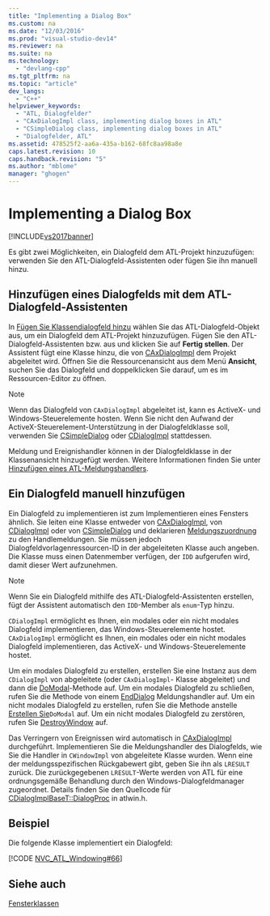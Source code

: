 ```yaml
---
title: "Implementing a Dialog Box"
ms.custom: na
ms.date: "12/03/2016"
ms.prod: "visual-studio-dev14"
ms.reviewer: na
ms.suite: na
ms.technology: 
  - "devlang-cpp"
ms.tgt_pltfrm: na
ms.topic: "article"
dev_langs: 
  - "C++"
helpviewer_keywords: 
  - "ATL, Dialogfelder"
  - "CAxDialogImpl class, implementing dialog boxes in ATL"
  - "CSimpleDialog class, implementing dialog boxes in ATL"
  - "Dialogfelder, ATL"
ms.assetid: 478525f2-aa6a-435a-b162-68fc8aa98a8e
caps.latest.revision: 10
caps.handback.revision: "5"
ms.author: "mblome"
manager: "ghogen"
---
```

# Implementing a Dialog Box
[!INCLUDE[vs2017banner](../assembler/inline/includes/vs2017banner.md)]

Es gibt zwei Möglichkeiten, ein Dialogfeld dem ATL\-Projekt hinzuzufügen: verwenden Sie den ATL\-Dialogfeld\-Assistenten oder fügen Sie ihn manuell hinzu.  
  
## Hinzufügen eines Dialogfelds mit dem ATL\-Dialogfeld\-Assistenten  
 In [Fügen Sie Klassendialogfeld hinzu](../ide/add-class-dialog-box.md) wählen Sie das ATL\-Dialogfeld\-Objekt aus, um ein Dialogfeld dem ATL\-Projekt hinzuzufügen.  Fügen Sie den ATL\-Dialogfeld\-Assistenten bzw. aus und klicken Sie auf **Fertig stellen**.  Der Assistent fügt eine Klasse hinzu, die von [CAxDialogImpl](../atl/reference/caxdialogimpl-class.md) dem Projekt abgeleitet wird.  Öffnen Sie die Ressourcenansicht aus dem Menü **Ansicht**, suchen Sie das Dialogfeld und doppelklicken Sie darauf, um es im Ressourcen\-Editor zu öffnen.  
  
> [!NOTE]
>  Wenn das Dialogfeld von `CAxDialogImpl` abgeleitet ist, kann es ActiveX\- und Windows\-Steuerelemente hosten.  Wenn Sie nicht den Aufwand der ActiveX\-Steuerelement\-Unterstützung in der Dialogfeldklasse soll, verwenden Sie [CSimpleDialog](../atl/reference/csimpledialog-class.md) oder [CDialogImpl](../atl/reference/cdialogimpl-class.md) stattdessen.  
  
 Meldung und Ereignishandler können in der Dialogfeldklasse in der Klassenansicht hinzugefügt werden.  Weitere Informationen finden Sie unter [Hinzufügen eines ATL\-Meldungshandlers](../atl/adding-an-atl-message-handler.md).  
  
## Ein Dialogfeld manuell hinzufügen  
 Ein Dialogfeld zu implementieren ist zum Implementieren eines Fensters ähnlich.  Sie leiten eine Klasse entweder von [CAxDialogImpl](../atl/reference/caxdialogimpl-class.md), von [CDialogImpl](../atl/reference/cdialogimpl-class.md) oder von [CSimpleDialog](../atl/reference/csimpledialog-class.md) und deklarieren [Meldungszuordnung](../atl/message-maps-atl.md) zu den Handlemeldungen.  Sie müssen jedoch Dialogfeldvorlagenressourcen\-ID in der abgeleiteten Klasse auch angeben.  Die Klasse muss einen Datenmember verfügen, der `IDD` aufgerufen wird, damit dieser Wert aufzunehmen.  
  
> [!NOTE]
>  Wenn Sie ein Dialogfeld mithilfe des ATL\-Dialogfeld\-Assistenten erstellen, fügt der Assistent automatisch den `IDD`\-Member als `enum`\-Typ hinzu.  
  
 `CDialogImpl` ermöglicht es Ihnen, ein modales oder ein nicht modales Dialogfeld implementieren, das Windows\-Steuerelemente hostet.  `CAxDialogImpl` ermöglicht es Ihnen, ein modales oder ein nicht modales Dialogfeld implementieren, das ActiveX\- und Windows\-Steuerelemente hostet.  
  
 Um ein modales Dialogfeld zu erstellen, erstellen Sie eine Instanz aus dem `CDialogImpl` von abgeleitete \(oder `CAxDialogImpl`\- Klasse abgeleitet\) und dann die [DoModal](../Topic/CDialogImpl::DoModal.md)\-Methode auf.  Um ein modales Dialogfeld zu schließen, rufen Sie die Methode von einem [EndDialog](../Topic/CDialogImpl::EndDialog.md) Meldungshandler auf.  Um ein nicht modales Dialogfeld zu erstellen, rufen Sie die Methode anstelle [Erstellen Sie](../Topic/CDialogImpl::Create.md)`DoModal` auf.  Um ein nicht modales Dialogfeld zu zerstören, rufen Sie [DestroyWindow](../Topic/CDialogImpl::DestroyWindow.md) auf.  
  
 Das Verringern von Ereignissen wird automatisch in [CAxDialogImpl](../atl/reference/caxdialogimpl-class.md) durchgeführt.  Implementieren Sie die Meldungshandler des Dialogfelds, wie Sie die Handler in `CWindowImpl` von abgeleitete Klasse wurden.  Wenn eine der meldungsspezifischen Rückgabewert gibt, geben Sie ihn als `LRESULT` zurück.  Die zurückgegebenen `LRESULT`\-Werte werden von ATL für eine ordnungsgemäße Behandlung durch den Windows\-Dialogfeldmanager zugeordnet.  Details finden Sie den Quellcode für [CDialogImplBaseT::DialogProc](../Topic/CDialogImpl::DialogProc.md) in atlwin.h.  
  
## Beispiel  
 Die folgende Klasse implementiert ein Dialogfeld:  
  
 [!CODE [NVC_ATL_Windowing#66](../CodeSnippet/VS_Snippets_Cpp/NVC_ATL_Windowing#66)]  
  
## Siehe auch  
 [Fensterklassen](../atl/atl-window-classes.md)